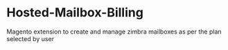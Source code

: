 Hosted-Mailbox-Billing
======================

Magento extension to create and manage zimbra mailboxes as per the plan selected by user
